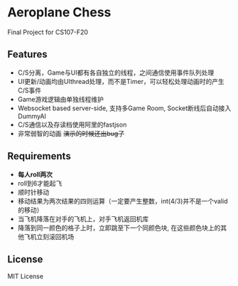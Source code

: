 # Aeroplane Chess
Final Project for CS107-F20


## Features

- C/S分离，Game与UI都有各自独立的线程，之间通信使用事件队列处理 
- UI更新/动画均由UIthread处理，而不是Timer，可以轻松处理动画时的产生C/S事件
- Game游戏逻辑由单独线程维护
- Websocket based server-side, 支持多Game Room, Socket断线后自动接入DummyAI
- C/S通信以及存读档使用阿里的fastjson
- 非常弱智的动画 ~~演示的时候还出bug了~~

## Requirements

- **每人roll两次** 
- roll到6才能起飞
- 顺时针移动
- 移动结果为两次结果的四则运算（一定要产生整数，int(4/3)并不是一个valid的移动）
- 当飞机降落在对手的飞机上，对手飞机返回机库
- 降落到同一颜色的格子上时，立即跳至下一个同颜色块, 在这些颜色块上的其他飞机立刻滚回机场

## License

MIT License
